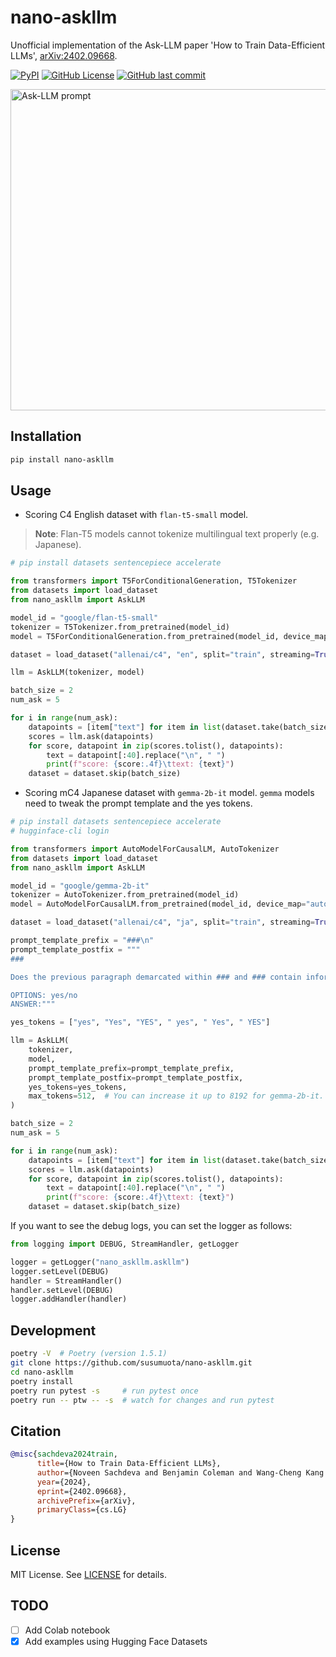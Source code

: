 # nano-askllm

Unofficial implementation of the Ask-LLM paper 'How to Train Data-Efficient LLMs', [arXiv:2402.09668](https://arxiv.org/abs/2402.09668).

[![PyPI](https://img.shields.io/pypi/v/nano-askllm?color=blue)](https://pypi.org/project/nano-askllm/)
[![GitHub License](https://img.shields.io/github/license/susumuota/nano-askllm)](https://github.com/susumuota/nano-askllm/blob/main/LICENSE)
[![GitHub last commit](https://img.shields.io/github/last-commit/susumuota/nano-askllm)](https://github.com/susumuota/nano-askllm/commits)

<img width="514" alt="Ask-LLM prompt" src="https://github.com/susumuota/nano-askllm/assets/1632335/f7bd37dc-3702-43f9-a6db-d4f74d7822ea">

## Installation

```bash
pip install nano-askllm
```

## Usage

- Scoring C4 English dataset with `flan-t5-small` model.
> **Note**: Flan-T5 models cannot tokenize multilingual text properly (e.g. Japanese).

```python
# pip install datasets sentencepiece accelerate

from transformers import T5ForConditionalGeneration, T5Tokenizer
from datasets import load_dataset
from nano_askllm import AskLLM

model_id = "google/flan-t5-small"
tokenizer = T5Tokenizer.from_pretrained(model_id)
model = T5ForConditionalGeneration.from_pretrained(model_id, device_map="auto")

dataset = load_dataset("allenai/c4", "en", split="train", streaming=True)

llm = AskLLM(tokenizer, model)

batch_size = 2
num_ask = 5

for i in range(num_ask):
    datapoints = [item["text"] for item in list(dataset.take(batch_size))]
    scores = llm.ask(datapoints)
    for score, datapoint in zip(scores.tolist(), datapoints):
        text = datapoint[:40].replace("\n", " ")
        print(f"score: {score:.4f}\ttext: {text}")
    dataset = dataset.skip(batch_size)
```

- Scoring mC4 Japanese dataset with `gemma-2b-it` model. `gemma` models need to tweak the prompt template and the yes tokens.

```python
# pip install datasets sentencepiece accelerate
# hugginface-cli login

from transformers import AutoModelForCausalLM, AutoTokenizer
from datasets import load_dataset
from nano_askllm import AskLLM

model_id = "google/gemma-2b-it"
tokenizer = AutoTokenizer.from_pretrained(model_id)
model = AutoModelForCausalLM.from_pretrained(model_id, device_map="auto")

dataset = load_dataset("allenai/c4", "ja", split="train", streaming=True)

prompt_template_prefix = "###\n"
prompt_template_postfix = """
###

Does the previous paragraph demarcated within ### and ### contain informative signal for pre-training a large-language model? An informative datapoint should be well-formatted, contain some usable knowledge of the world, and strictly NOT have any harmful, racist, sexist, etc. content.

OPTIONS: yes/no
ANSWER:"""

yes_tokens = ["yes", "Yes", "YES", " yes", " Yes", " YES"]

llm = AskLLM(
    tokenizer,
    model,
    prompt_template_prefix=prompt_template_prefix,
    prompt_template_postfix=prompt_template_postfix,
    yes_tokens=yes_tokens,
    max_tokens=512,  # You can increase it up to 8192 for gemma-2b-it.
)

batch_size = 2
num_ask = 5

for i in range(num_ask):
    datapoints = [item["text"] for item in list(dataset.take(batch_size))]
    scores = llm.ask(datapoints)
    for score, datapoint in zip(scores.tolist(), datapoints):
        text = datapoint[:40].replace("\n", " ")
        print(f"score: {score:.4f}\ttext: {text}")
    dataset = dataset.skip(batch_size)
```

If you want to see the debug logs, you can set the logger as follows:

```python
from logging import DEBUG, StreamHandler, getLogger

logger = getLogger("nano_askllm.askllm")
logger.setLevel(DEBUG)
handler = StreamHandler()
handler.setLevel(DEBUG)
logger.addHandler(handler)
```

## Development

```bash
poetry -V  # Poetry (version 1.5.1)
git clone https://github.com/susumuota/nano-askllm.git
cd nano-askllm
poetry install
poetry run pytest -s     # run pytest once
poetry run -- ptw -- -s  # watch for changes and run pytest
```

## Citation

```bibtex
@misc{sachdeva2024train,
      title={How to Train Data-Efficient LLMs},
      author={Noveen Sachdeva and Benjamin Coleman and Wang-Cheng Kang and Jianmo Ni and Lichan Hong and Ed H. Chi and James Caverlee and Julian McAuley and Derek Zhiyuan Cheng},
      year={2024},
      eprint={2402.09668},
      archivePrefix={arXiv},
      primaryClass={cs.LG}
}
```

## License

MIT License. See [LICENSE](LICENSE) for details.

## TODO

- [ ] Add Colab notebook
- [x] Add examples using Hugging Face Datasets
